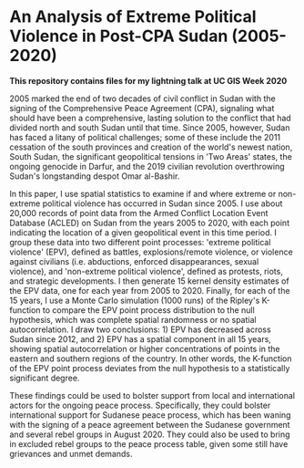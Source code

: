 # An Analysis of Extreme Political Violence in Post-CPA Sudan (2005-2020)

**This repository contains files for my lightning talk at UC GIS Week 2020**

2005 marked the end of two decades of civil conflict in Sudan with the signing of the Comprehensive Peace Agreement (CPA), signaling what should have been a comprehensive, lasting solution to the conflict that had divided north and south Sudan until that time. Since 2005, however, Sudan has faced a litany of political challenges; some of these include the 2011 cessation of the south provinces and creation of the world's newest nation, South Sudan, the significant geopolitical tensions in 'Two Areas' states, the ongoing genocide in Darfur, and the 2019 civilian revolution overthrowing Sudan's longstanding despot Omar al-Bashir.

In this paper, I use spatial statistics to examine if and where extreme or non-extreme political violence has occurred in Sudan since 2005. I use about 20,000 records of point data from the Armed Conflict Location Event Database (ACLED) on Sudan from the years 2005 to 2020, with each point indicating the location of a given geopolitical event in this time period. I group these data into two  different point processes: 'extreme political violence' (EPV), defined as battles, explosions/remote violence, or violence against civilians (i.e. abductions, enforced disappearances, sexual violence), and 'non-extreme political violence', defined as protests, riots, and strategic developments. I then generate 15 kernel density estimates of the EPV data, one for each year from 2005 to 2020. Finally, for each of the 15 years, I use a Monte Carlo simulation (1000 runs) of the Ripley's K-function to compare the EPV point process distribution to the null hypothesis, which was complete spatial randomness or no spatial autocorrelation. I draw two conclusions: 1) EPV has decreased across Sudan since 2012, and 2) EPV has a spatial component in all 15 years, showing spatial autocorrelation or higher concentrations of points in the eastern and southern regions of the country. In other words, the K-function of the EPV point process deviates from the null hypothesis to a statistically significant degree.

These findings could be used to bolster support from local and international actors for the ongoing peace process. Specifically, they could bolster international support for Sudanese peace process, which has been waning with the signing of a peace agreement between the Sudanese government and several rebel groups in August 2020. They could also be used to bring in excluded rebel groups to the peace process table, given some still have grievances and unmet demands.

